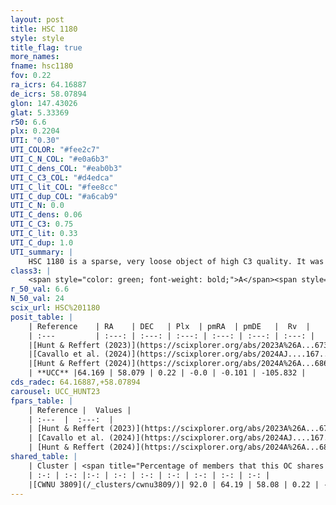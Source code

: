 ```yaml
---
layout: post
title: HSC 1180
style: style
title_flag: true
more_names: 
fname: hsc1180
fov: 0.22
ra_icrs: 64.16887
de_icrs: 58.07894
glon: 147.43026
glat: 5.33369
r50: 6.6
plx: 0.2204
UTI: "0.30"
UTI_COLOR: "#fee2c7"
UTI_C_N_COL: "#e0a6b3"
UTI_C_dens_COL: "#eab0b3"
UTI_C_C3_COL: "#d4edca"
UTI_C_lit_COL: "#fee8cc"
UTI_C_dup_COL: "#a6cab9"
UTI_C_N: 0.0
UTI_C_dens: 0.06
UTI_C_C3: 0.75
UTI_C_lit: 0.33
UTI_C_dup: 1.0
UTI_summary: |
    HSC 1180 is a sparse, very loose object of high C3 quality. It was recently reported in the literature. This object shares a large percentage of members with a later reported entry.<br><br><span style="color: #99180f; font-weight: bold;">Warning: </span>contains less than 25 stars with <i>P>0.5</i> estimated.
class3: |
    <span style="color: green; font-weight: bold;">A</span><span style="color: #FFC300; font-weight: bold;">B</span>
r_50_val: 6.6
N_50_val: 24
scix_url: HSC%201180
posit_table: |
    | Reference    | RA    | DEC   | Plx  | pmRA  | pmDE   |  Rv  |
    | :---         | :---: | :---: | :---: | :---: | :---: | :---: |
    |[Hunt & Reffert (2023)](https://scixplorer.org/abs/2023A%26A...673A.114H) | 64.205 | 58.057 | 0.225 | -0.018 | -0.092 | -105.834 |
    |[Cavallo et al. (2024)](https://scixplorer.org/abs/2024AJ....167...12C) | 64.192 | 58.071 | 0.221 | -- | -- | -- |
    |[Hunt & Reffert (2024)](https://scixplorer.org/abs/2024A%26A...686A..42H) | 64.205 | 58.057 | 0.225 | -0.018 | -0.092 | -105.834 |
    | **UCC** |64.169 | 58.079 | 0.22 | -0.0 | -0.101 | -105.832 | 
cds_radec: 64.16887,+58.07894
carousel: UCC_HUNT23
fpars_table: |
    | Reference |  Values |
    | :---  |  :---:  |
    | [Hunt & Reffert (2023)](https://scixplorer.org/abs/2023A%26A...673A.114H) | `AV50=2.372, diffAV50=1.668, MOD50=13.017, logAge50=7.817` |
    | [Cavallo et al. (2024)](https://scixplorer.org/abs/2024AJ....167...12C) | `AV50=2.62, dMod50=14.24, logAge50=7.67, [Fe/H]50=0.52` |
    | [Hunt & Reffert (2024)](https://scixplorer.org/abs/2024A%26A...686A..42H) | `MassJ=288.297` |
shared_table: |
    | Cluster | <span title="Percentage of members that this OC shares with the ones listed">%</span>   | RA   | DEC   | Plx   | pmRA  | pmDE  | Rv | UTI |
    | :-: | :-: |:-: | :-: | :-: | :-: | :-: | :-: | :-: |
    |[CWNU 3809](/_clusters/cwnu3809/)| 92.0 | 64.19 | 58.08 | 0.22 | -0.01 | -0.1 | -105.83 |0.02 |
---
```


